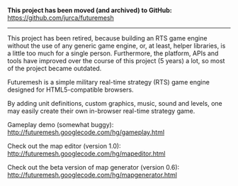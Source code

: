 **This project has been moved (and archived) to GitHub:**  https://github.com/jurca/futuremesh


---


This project has been retired, because building an RTS game engine without the use of any generic game engine, or, at least, helper libraries, is a little too much for a single person. Furthermore, the platform, APIs and tools have improved over the course of this project (5 years) a lot, so most of the project became outdated.

Futuremesh is a simple military real-time strategy (RTS) game engine designed for HTML5-compatible browsers.

By adding unit definitions, custom graphics, music, sound and levels, one may easily create their own in-browser real-time strategy game.

Gameplay demo (somewhat buggy):
http://futuremesh.googlecode.com/hg/gameplay.html

Check out the map editor (version 1.0):
http://futuremesh.googlecode.com/hg/mapeditor.html

Check out the beta version of map generator (version 0.6):
http://futuremesh.googlecode.com/hg/mapgenerator.html